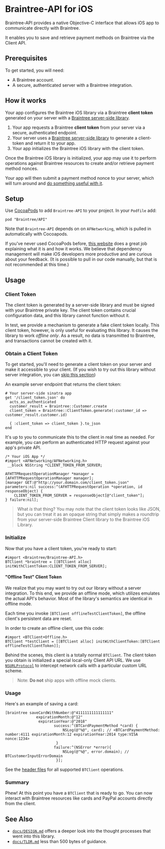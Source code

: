 # Braintree-API for iOS

Braintree-API provides a native Objective-C interface that allows iOS app to communicate directly with Braintree.

It enables you to save and retrieve payment methods on Braintree via the Client API.

## Prerequisites

To get started, you will need:

* A Braintree account.
* A secure, authenticated server with a Braintree integration.


## How it works

Your app configures the Braintree iOS library via a Braintree **client token** generated on your server with a [Braintree server-side library](https://github.com/braintree/client-sdk-docs/blob/master/SERVER_DOCS.md).

1. Your app requests a Braintree **client token** from your server via a secure, authenticated endpoint.
2. Your server uses a [Braintree server-side library](https://github.com/braintree/client-sdk-docs/blob/master/SERVER_DOCS.md#creating-a-client-token) to generate a client-token and return it to your app.
3. Your app initializes the Braintree iOS library with the client token.

Once the Braintree iOS library is initialized, your app may use it to perform operations against Braintree resources to create and/or retrieve payment method nonces.

Your app will then submit a payment method nonce to your server, which will turn around and [do something useful with it](https://github.com/braintree/client-sdk-docs/blob/develop/SERVER_DOCS.md#using-a-payment-method-nonce).


## Setup

Use [CocoaPods](http://cocoapods.org/) to add `Braintree-API` to your project. In your `Podfile` add:

```
pod "Braintree/API"
```

Note that `Braintree-API` depends on on `AFNetworking`, which is pulled in automatically with Cocoapods.

If you've never used CocoaPods before, [this website](http://guides.cocoapods.org/using/getting-started.html) does a great job explaining what it is and how it works. We believe that dependency management will make iOS developers more productive and are curious about your feedback. (It is possible to pull in our code manually, but that is not recommended at this time.)


## Usage

### Client Token

The client token is generated by a server-side library and must be signed with your Braintree private key. The client token contains crucial configuration data, and this library cannot function without it. 

In test, we provide a mechanism to generate a fake client token locally. This client token, however, is only useful for evaluating this library. It causes the library to work *offline only*. As a result, no data is transmitted to Braintree, and transactions cannot be created with it.

### Obtain a Client Token

To get started, you'll need to generate a client token on your server and make it accessible to your client. 
(If you wish to try out this library without server integration, you can [skip this section](#offline-test-client-token))

An example server endpoint that returns the client token:

```
# Your server-side sinatra app
get '/client_token.json' do
  acts_as_authenticated
  customer_result = Braintree::Customer.create
  client_token = Braintree::ClientToken.generate(:customer_id => customer_result.customer.id)

  { :client_token => client_token }.to_json
end
```

It's up to you to communicate this to the client in real time as needed. For example, you can perform an authenticated HTTP request against your app's private API.

```
/* Your iOS App */
#import <AFNetworking/AFNetworking.h>
 __block NSString *CLIENT_TOKEN_FROM_SERVER;

AFHTTPRequestOperationManager *manager = [AFHTTPRequestOperationManager manager];
[manager GET:@"http://your.domain.com/client_token.json" parameters:nil success:^(AFHTTPRequestOperation *operation, id responseObject) {
    CLIENT_TOKEN_FROM_SERVER = responseObject[@"client_token"];
} failure:nil];
```

> What *is* that thing? You may note that the client token looks like JSON, but you can treat it as an opaque string that simply makes a roundtrip from your server-side Braintree Client library to the Braintree iOS Library.


### Initialize

Now that you have a client token, you're ready to start:

```
#import <Braintree/Braintree-API.h>
BTClient *braintree = [[BTClient alloc] initWithClientToken:CLIENT_TOKEN_FROM_SERVER];
```

#### "Offline Test" Client Token

We realize that you may want to try out our library without a server integration. To this end, we provide an offline mode, which utilizes emulates the actual API's behavior. Most of the library's semantics are identical in offline mode.

Each time you invoke `[BTClient offlineTestClientToken]`, the offline client's persistent data are reset.

In order to create an offline client, use this code:

```
#import <BTClient+Offline.h>
BTClient *testClient = [[BTClient alloc] initWithClientToken:[BTClient offlineTestClientToken]];
```

Behind the scenes, this client is a totally normal `BTClient`. The client token you obtain is initialized a special local-only Client API URL. We use [`NSURLProtocol`](http://nshipster.com/nsurlprotocol/) to intercept network calls with a particular custom URL scheme.

> Note: **Do not** ship apps with offline mock clients.


### Usage

Here's an example of saving a card:

```
[braintree saveCardWithNumber:@"4111111111111111"
              expirationMonth:@"12"
               expirationYear:@"2018"
                      success:^(BTCardPaymentMethod *card) {
                          NSLog(@"%@", card); // <BTCardPaymentMethod: number:4111 expirationMonth:12 expirationYear:2014 type:VISA nonce:1234>
                       }
                      failure:^(NSError *error){
                          NSLog(@"%@", error.domain); // BTCustomerInputErrorDomain
                       }];

```

See the [header files](./Braintree-API/Public/) for all supported `BTClient` operations.


### Summary

Phew! At this point you have a `BTClient` that is ready to go. You can now interact with Braintree resources like cards and PayPal accounts directly from the client.


## See Also

* [`docs/DESIGN.md`](./docs/DESIGN.md) offers a deeper look into the thought processes that went into this library.
* [`docs/TLDR.md`](./docs/TLDR.md) less than 500 bytes of guidance.
